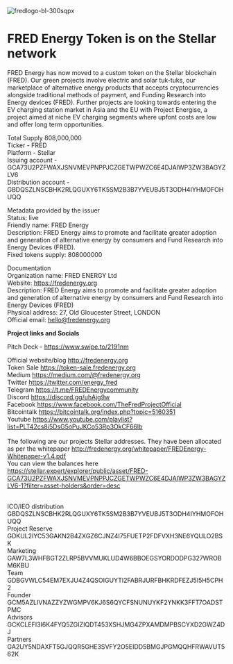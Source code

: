 ![fredlogo-bl-300sqpx](https://user-images.githubusercontent.com/39649555/57606829-c995ac00-757a-11e9-8cd6-40d40da13160.png)
# FRED Energy Token is on the Stellar network
FRED Energy has now moved to a custom token on the Stellar blockchain (FRED). Our green projects involve electric and solar tuk-tuks, our marketplace of alternative energy products that accepts cryptocurrencies alongside traditional methods of payment, and Funding Research into Energy devices (FRED). Further projects are looking towards entering the EV charging station market in Asia and the EU with Project Energise, a project aimed at niche EV charging segments where upfont costs are low and offer long term opportunities. 

Total Supply 808,000,000<br>
Ticker - FRED<br>
Platform - Stellar<br>
Issuing account - GCA73U2PZFWAXJSNVMEVPNPPJCZGETWPWZC6E4DJAIWP3ZW3BAGYZLV6<br>
Distribution account - GBDQSZLNSCBHK2RLQGUXY6TK5SM2B3B7YVEUBJ5T3ODH4IYHMOFOHUQQ<br>

Metadata provided by the issuer<br>
Status: live<br>
Friendly name: FRED Energy<br>
Description: FRED Energy aims to promote and facilitate greater adoption and generation of alternative energy by consumers and Fund Research into Energy Devices (FRED).<br>
Fixed tokens supply: 808000000<br>

Documentation<br>
Organization name: FRED ENERGY Ltd<br>
Website: https://fredenergy.org<br>
Description: FRED Energy aims to promote and facilitate greater adoption and generation of alternative energy by consumers and Fund Research into Energy Devices (FRED)<br>
Physical address: 27, Old Gloucester Street, LONDON<br>
Official email: hello@fredenergy.org<br>

<strong>Project links and Socials</strong><br>

Pitch Deck - https://www.swipe.to/2191nm

Official website/blog http://fredenergy.org<br>
Token Sale https://token-sale.fredenergy.org<br>
Medium https://medium.com/@fredenergy.org<br>
Twitter https://twitter.com/energy_fred<br>
Telegram https://t.me/FREDEnergycommunity<br>
Discord https://discord.gg/uhAjg9w<br>
Facebook https://www.facebook.com/TheFredProjectOfficial<br>
Bitcointalk https://bitcointalk.org/index.php?topic=5160351<br>
Youtube https://www.youtube.com/playlist?list=PLT42cs8i5DsG5oPuJKCo53Rp3OkCF66lb<br>
<br>
The following are our projects Stellar addresses. They have been allocated as per the whitepaper http://fredenergy.org/whitepaper/FREDEnergy-Whitepaper-v1.4.pdf <br>
You can view the balances here https://stellar.expert/explorer/public/asset/FRED-GCA73U2PZFWAXJSNVMEVPNPPJCZGETWPWZC6E4DJAIWP3ZW3BAGYZLV6-1?filter=asset-holders&order=desc <br>

<br>
ICO/IEO distribution
GBDQSZLNSCBHK2RLQGUXY6TK5SM2B3B7YVEUBJ5T3ODH4IYHMOFOHUQQ<br>
Project Reserve
GDKUL2IYC53GAKN2B4ZXGZ6CJNZ4I75FUETP2FDFVXH3NE6YQULO2BSK<br>
Marketing
GAW7L3WHFBGT2ZLRP5BVVMUKLUD4W6BBOEGSYORDODPG327WROBM6KBU<br>
Team
GDBGVWLC54EM7EXJU4Z4QSOIGUYTI2FABRJURFBHKRDFEZJ5I5H5CPH2<br>
Founder
GCM5AZLIVNAZZYZWGMPV6KJ6S6QYCFSNUNUYKF2YNKK3FFT7OADSTPMC<br>
Advisors
GCKCLEFI3I6K4FYQ5ZGIZIQDT453XSHJMG4ZPXAMDMPBSCYXD2GWZ4DJ<br>
Partners
GA2UY5NDAXFT5GJQQR5GHE3SVFY2O5EIDD5BMGJPGMQQHFRWAVUT562K<br>

